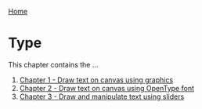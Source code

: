 [Home](../)

# Type

This chapter contains the ...

1. [Chapter 1 - Draw text on canvas using graphics](Chapter_01/)
2. [Chapter 2 - Draw text on canvas using OpenType font](Chapter_02/)
3. [Chapter 3 - Draw and manipulate text using sliders](Chapter_03/)
